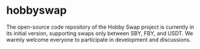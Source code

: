 # hobbyswap

The open-source code repository of the Hobby Swap project is currently in its initial version, supporting swaps only between SBY, FBY, and USDT. We warmly welcome everyone to participate in development and discussions.
